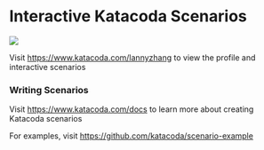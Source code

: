 # Interactive Katacoda Scenarios

[![](http://shields.katacoda.com/katacoda/lannyzhang/count.svg)](https://www.katacoda.com/lannyzhang "Get your profile on Katacoda.com")

Visit https://www.katacoda.com/lannyzhang to view the profile and interactive scenarios

### Writing Scenarios
Visit https://www.katacoda.com/docs to learn more about creating Katacoda scenarios

For examples, visit https://github.com/katacoda/scenario-example
